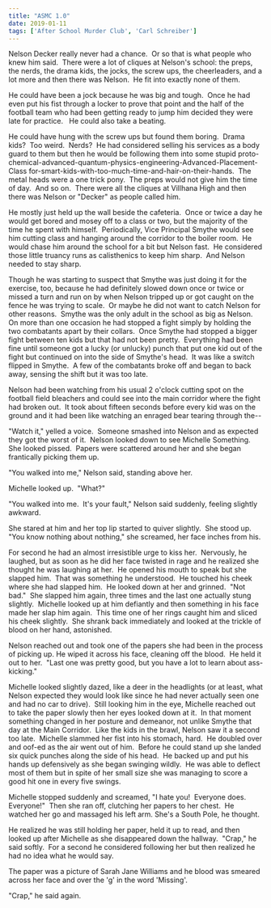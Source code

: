 ```yaml
---
title: "ASMC 1.0"
date: 2019-01-11
tags: ['After School Murder Club', 'Carl Schreiber']
---
```


Nelson Decker really never had a chance.  Or so that is what people who knew him said.  There were a lot of cliques at Nelson's school: the preps, the nerds, the drama kids, the jocks, the screw ups, the cheerleaders, and a lot more and then there was Nelson.  He fit into exactly none of them.

He could have been a jock because he was big and tough.  Once he had even put his fist through a locker to prove that point and the half of the football team who had been getting ready to jump him decided they were late for practice.   He could also take a beating.

He could have hung with the screw ups but found them boring.  Drama kids?  Too weird.  Nerds?  He had considered selling his services as a body guard to them but then he would be following them into some stupid proto-chemical-advanced-quantum-physics-engineering-Advanced-Placement-Class for-smart-kids-with-too-much-time-and-hair-on-their-hands.  The metal heads were a one trick pony.  The preps would not give him the time of day.  And so on.  There were all the cliques at Villhana High and then there was Nelson or "Decker" as people called him.

He mostly just held up the wall beside the cafeteria.  Once or twice a day he would get bored and mosey off to a class or two, but the majority of the time he spent with himself.  Periodically, Vice Principal Smythe would see him cutting class and hanging around the corridor to the boiler room.  He would chase him around the school for a bit but Nelson fast.  He considered those little truancy runs as calisthenics to keep him sharp.  And Nelson needed to stay sharp.

Though he was starting to suspect that Smythe was just doing it for the exercise, too, because he had definitely slowed down once or twice or missed a turn and run on by when Nelson tripped up or got caught on the fence he was trying to scale.  Or maybe he did not want to catch Nelson for other reasons.  Smythe was the only adult in the school as big as Nelson.  On more than one occasion he had stopped a fight simply by holding the two combatants apart by their collars.  Once Smythe had stopped a bigger fight between ten kids but that had not been pretty.  Everything had been fine until someone got a lucky (or unlucky) punch that put one kid out of the fight but continued on into the side of Smythe's head.  It was like a switch flipped in Smythe.  A few of the combatants broke off and began to back away, sensing the shift but it was too late.

Nelson had been watching from his usual 2 o'clock cutting spot on the football field bleachers and could see into the main corridor where the fight had broken out.  It took about fifteen seconds before every kid was on the ground and it had been like watching an enraged bear tearing through the--

"Watch it," yelled a voice.  Someone smashed into Nelson and as expected they got the worst of it.  Nelson looked down to see Michelle Something.  She looked pissed.  Papers were scattered around her and she began frantically picking them up.

"You walked into me," Nelson said, standing above her.

Michelle looked up.  "What?"

"You walked into me.  It's your fault," Nelson said suddenly, feeling slightly awkward.

She stared at him and her top lip started to quiver slightly.  She stood up.  "You know nothing about nothing," she screamed, her face inches from his.

For second he had an almost irresistible urge to kiss her.  Nervously, he laughed, but as soon as he did her face twisted in rage and he realized she thought he was laughing at her.  He opened his mouth to speak but she slapped him.  That was something he understood.  He touched his cheek where she had slapped him.  He looked down at her and grinned.  "Not bad."  She slapped him again, three times and the last one actually stung slightly.  Michelle looked up at him defiantly and then something in his face made her slap him again.  This time one of her rings caught him and sliced his cheek slightly.  She shrank back immediately and looked at the trickle of blood on her hand, astonished.

Nelson reached out and took one of the papers she had been in the process of picking up. He wiped it across his face, cleaning off the blood.  He held it out to her.  "Last one was pretty good, but you have a lot to learn about ass-kicking."

Michelle looked slightly dazed, like a deer in the headlights (or at least, what Nelson expected they would look like since he had never actually seen one and had no car to drive).  Still looking him in the eye, Michelle reached out to take the paper slowly then her eyes looked down at it.  In that moment something changed in her posture and demeanor, not unlike Smythe that day at the Main Corridor.  Like the kids in the brawl, Nelson saw it a second too late.  Michelle slammed her fist into his stomach, hard.  He doubled over and oof-ed as the air went out of him.  Before he could stand up she landed six quick punches along the side of his head.  He backed up and put his hands up defensively as she began swinging wildly.  He was able to deflect most of them but in spite of her small size she was managing to score a good hit one in every five swings.

Michelle stopped suddenly and screamed, "I hate you!  Everyone does.  Everyone!"  Then she ran off, clutching her papers to her chest.  He watched her go and massaged his left arm. She's a South Pole, he thought.

He realized he was still holding her paper, held it up to read, and then looked up after Michelle as she disappeared down the hallway.  "Crap," he said softly.  For a second he considered following her but then realized he had no idea what he would say.

The paper was a picture of Sarah Jane Williams and he blood was smeared across her face and over the 'g' in the word 'Missing'.

"Crap," he said again.
